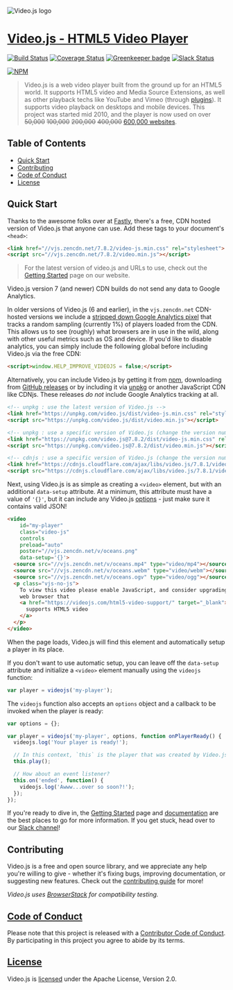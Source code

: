 ![Video.js logo][logo]

# [Video.js - HTML5 Video Player][vjs]

[![Build Status][travis-icon]][travis-link]
[![Coverage Status][coveralls-icon]][coveralls-link]
[![Greenkeeper badge](https://badges.greenkeeper.io/videojs/video.js.svg)](https://greenkeeper.io/)
[![Slack Status][slack-icon]][slack-link]

[![NPM][npm-icon]][npm-link]

> Video.js is a web video player built from the ground up for an HTML5 world. It supports HTML5 video and Media Source Extensions, as well as other playback techs like YouTube and Vimeo (through [plugins][plugins]). It supports video playback on desktops and mobile devices. This project was started mid 2010, and the player is now used on over ~~50,000~~ ~~100,000~~ ~~200,000~~ ~~400,000~~ [600,000 websites][builtwith].

## Table of Contents

* [Quick Start](#quick-start)
* [Contributing](#contributing)
* [Code of Conduct](#code-of-conduct)
* [License](#license)

## Quick Start

Thanks to the awesome folks over at [Fastly][fastly], there's a free, CDN hosted version of Video.js that anyone can use. Add these tags to your document's `<head>`:

```html
<link href="//vjs.zencdn.net/7.8.2/video-js.min.css" rel="stylesheet">
<script src="//vjs.zencdn.net/7.8.2/video.min.js"></script>
```

> For the latest version of video.js and URLs to use, check out the [Getting Started][getting-started] page on our website.

Video.js version 7 (and newer) CDN builds do not send any data to Google Analytics.

In older versions of Video.js (6 and earlier), in the `vjs.zencdn.net` CDN-hosted versions we include a [stripped down Google Analytics pixel](https://github.com/videojs/cdn/blob/master/src/analytics.js) that tracks a random sampling (currently 1%) of players loaded from the CDN. This allows us to see (roughly) what browsers are in use in the wild, along with other useful metrics such as OS and device. If you'd like to disable analytics, you can simply include the following global before including Video.js via the free CDN:

```html
<script>window.HELP_IMPROVE_VIDEOJS = false;</script>
```

Alternatively, you can include Video.js by getting it from [npm](https://videojs.com/getting-started/#install-via-npm), downloading from [GitHub releases](https://github.com/videojs/video.js/releases) or by including it via [unpkg](https://unpkg.com) or another JavaScript CDN like CDNjs. These releases _do not_ include Google Analytics tracking at all.

```html
<!-- unpkg : use the latest version of Video.js -->
<link href="https://unpkg.com/video.js/dist/video-js.min.css" rel="stylesheet">
<script src="https://unpkg.com/video.js/dist/video.min.js"></script>

<!-- unpkg : use a specific version of Video.js (change the version numbers as necessary) -->
<link href="https://unpkg.com/video.js@7.8.2/dist/video-js.min.css" rel="stylesheet">
<script src="https://unpkg.com/video.js@7.8.2/dist/video.min.js"></script>

<!-- cdnjs : use a specific version of Video.js (change the version numbers as necessary) -->
<link href="https://cdnjs.cloudflare.com/ajax/libs/video.js/7.8.1/video-js.min.css" rel="stylesheet">
<script src="https://cdnjs.cloudflare.com/ajax/libs/video.js/7.8.1/video.min.js"></script>
```

Next, using Video.js is as simple as creating a `<video>` element, but with an additional `data-setup` attribute. At a minimum, this attribute must have a value of `'{}'`, but it can include any Video.js [options][options] - just make sure it contains valid JSON!

```html
<video
    id="my-player"
    class="video-js"
    controls
    preload="auto"
    poster="//vjs.zencdn.net/v/oceans.png"
    data-setup='{}'>
  <source src="//vjs.zencdn.net/v/oceans.mp4" type="video/mp4"></source>
  <source src="//vjs.zencdn.net/v/oceans.webm" type="video/webm"></source>
  <source src="//vjs.zencdn.net/v/oceans.ogv" type="video/ogg"></source>
  <p class="vjs-no-js">
    To view this video please enable JavaScript, and consider upgrading to a
    web browser that
    <a href="https://videojs.com/html5-video-support/" target="_blank">
      supports HTML5 video
    </a>
  </p>
</video>
```

When the page loads, Video.js will find this element and automatically setup a player in its place.

If you don't want to use automatic setup, you can leave off the `data-setup` attribute and initialize a `<video>` element manually using the `videojs` function:

```js
var player = videojs('my-player');
```

The `videojs` function also accepts an `options` object and a callback to be invoked
 when the player is ready:

```js
var options = {};

var player = videojs('my-player', options, function onPlayerReady() {
  videojs.log('Your player is ready!');

  // In this context, `this` is the player that was created by Video.js.
  this.play();

  // How about an event listener?
  this.on('ended', function() {
    videojs.log('Awww...over so soon?!');
  });
});
```

If you're ready to dive in, the [Getting Started][getting-started] page and [documentation][docs] are the best places to go for more information. If you get stuck, head over to our [Slack channel][slack-link]!

## Contributing

Video.js is a free and open source library, and we appreciate any help you're willing to give - whether it's fixing bugs, improving documentation, or suggesting new features. Check out the [contributing guide][contributing] for more!

_Video.js uses [BrowserStack][browserstack] for compatibility testing._

## [Code of Conduct][coc]

Please note that this project is released with a [Contributor Code of Conduct][coc]. By participating in this project you agree to abide by its terms.

## [License][license]

Video.js is [licensed][license] under the Apache License, Version 2.0.

[browserstack]: https://browserstack.com

[builtwith]: https://trends.builtwith.com/media/VideoJS

[contributing]: CONTRIBUTING.md

[coveralls-icon]: https://coveralls.io/repos/github/videojs/video.js/badge.svg?branch=master

[coveralls-link]: https://coveralls.io/github/videojs/video.js?branch=master

[docs]: https://docs.videojs.com

[fastly]: https://www.fastly.com/

[getting-started]: https://videojs.com/getting-started/

[license]: LICENSE

[logo]: https://videojs.com/logo-white.png

[npm-icon]: https://nodei.co/npm/video.js.png?downloads=true&downloadRank=true

[npm-link]: https://nodei.co/npm/video.js/

[options]: docs/guides/options.md

[plugins]: https://videojs.com/plugins/

[slack-icon]: http://slack.videojs.com/badge.svg

[slack-link]: http://slack.videojs.com

[travis-icon]: https://travis-ci.org/videojs/video.js.svg?branch=main

[travis-link]: https://travis-ci.org/videojs/video.js

[vjs]: https://videojs.com

[coc]: CODE_OF_CONDUCT.md
